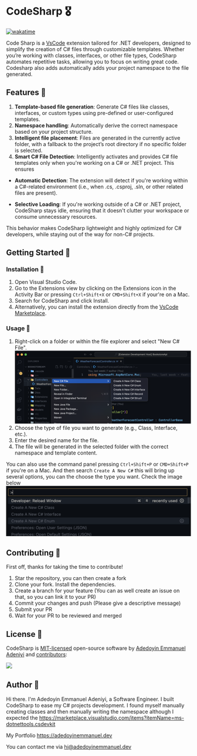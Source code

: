 # CodeSharp 🎖️

[![wakatime](https://wakatime.com/badge/github/Adedoyin-Emmanuel/codesharp.svg)](https://wakatime.com/badge/github/Adedoyin-Emmanuel/codesharp)

Code Sharp is a [VsCode](https://code.visualstudio.com) extension tailored for .NET developers, designed to simplify the creation of C# files through customizable templates. Whether you’re working with classes, interfaces, or other file types, CodeSharp automates repetitive tasks, allowing you to focus on writing great code. Codesharp also adds automatically adds your project namespace to the file generated.

## Features 🔧

1. **Template-based file generation**: Generate C# files like classes, interfaces, or custom types using pre-defined or user-configured templates.
2. **Namespace handling**: Automatically derive the correct namespace based on your project structure.
3. **Intelligent file placement**: Files are generated in the currently active folder, with a fallback to the project’s root directory if no specific folder is selected.
4. **Smart C# File Detection**: Intelligently activates and provides C# file templates only when you're working on a C# or .NET project. This ensures

- **Automatic Detection**: The extension will detect if you're working within a C#-related environment (i.e., when .cs, .csproj, .sln, or other related files are present).

- **Selective Loading**: If you're working outside of a C# or .NET project, CodeSharp stays idle, ensuring that it doesn't clutter your workspace or consume unnecessary resources.

This behavior makes CodeSharp lightweight and highly optimized for C# developers, while staying out of the way for non-C# projects.

## Getting Started 🏃

### Installation 💽

1. Open Visual Studio Code.
2. Go to the Extensions view by clicking on the Extensions icon in the Activity Bar or pressing `Ctrl+Shift+X` or `CMD+Shift+X` if your're on a Mac.
3. Search for CodeSharp and click Install.
4. Alternatively, you can install the extension directly from the [VsCode Marketplace](https://marketplace.visualstudio.com).

### Usage 🧰

1. Right-click on a folder or within the file explorer and select "New C# File". ![Context Menu Illustration](./md/image-1.png)
2. Choose the type of file you want to generate (e.g., Class, Interface, etc.).
3. Enter the desired name for the file.
4. The file will be generated in the selected folder with the correct namespace and template content.

You can also use the command panel pressing `Ctrl+Shift+P` or `CMD+Shift+P` if you're on a Mac. And then search `Create A New C#` this will bring up several options, you can the choose the type you want. Check the image below![Command Panel Illustration](./md/image.png)

## Contributing 🤝

First off, thanks for taking the time to contribute!

1. Star the repository, you can then create a fork
2. Clone your fork. Install the dependencies.
3. Create a branch for your feature (You can as well create an issue on that, so you can link it to your PR)
4. Commit your changes and push (Please give a descriptive message)
5. Submit your PR
6. Wait for your PR to be reviewed and merged

## License 📖

CodeSharp is [MIT-licensed](LICENSE) open-source software by [Adedoyin Emmanuel Adeniyi](https://github.com/adedoyin-emmanuel) and [contributors](https://github.com/adedoyin-emmanuel/codesharp/graphs/contributors):

<a href="https://github.com/Adedoyin-Emmanuel/codesharp/graphs/contributors">
   <img src="https://contrib.rocks/image?repo=adedoyin-emmanuel/codesharp"/>
</a>

## Author 👨

Hi there. I'm Adedoyin Emmanuel Adeniyi, a Software Engineer. I built CodeSharp to ease my C# projects development. I found myself manually creating classes and then manually writing the namespace although I expected the https://marketplace.visualstudio.com/items?itemName=ms-dotnettools.csdevkit

My Portfolio <https://adedoyinemmanuel.dev>

You can contact me via <hi@adedoyinemmanuel.dev>
